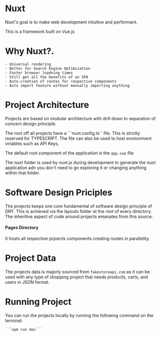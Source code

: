 # Nuxt

Nuxt's goal is to make web development intuitive and performant.

This is a framework built on Vue.js  


# Why Nuxt?.

    - Universal rendering
    - Better for Search Engine Optimization
    - Faster browser loadning times
    - Still get all the benefits of an SPA
    - Auto-creation of routes for respective components
    - Auto import feature without manually importing anything

# Project Architecture

Projects are based on modular architecture with drill down to separation of concern design principle.

The root off all projects have a ```nuxt.config.ts`` file. This is strictly reserved for TYPESCRIPT. The file can also be used to host environment viriables such as API Keys,

The default root component of the application is the ```app.vue``` file  

The nuxt folder is used by nuxt.js during development to generate the nuxt application adn you don't need to go exploring it or changing anything within that folder.

# Software Design Priciples

The projects keeps one core fundamental of software design principle of DRY. This is achieved via the layouts folder at the root of every directory. The inheritive aspect of code around projects emanates from this source.

#### Pages Directory

It hosts all respective prjoects components creating routes in parallelity.

# Project Data

The projects data is majorly sourced from ```fakestoreapi.com``` as it can be used with any type of shopping project that needs products, carts, and users in JSON format.

# Running Project

You can run the projects locally by running the following command on the terminal:

    ```npm run dev```


